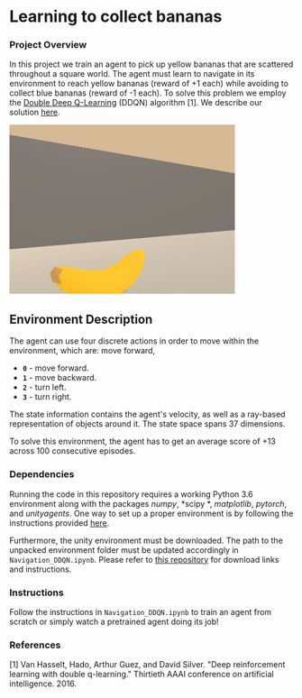 [//]: # (Image References)

[image1]: img/trained_agent.gif "Trained Agent"

# Learning to collect bananas

### Project Overview

In this project we train an agent to pick up yellow bananas that are scattered throughout a square world. The agent
 must learn to navigate in its environment to reach yellow bananas (reward of +1 each) while avoiding to collect
 blue bananas (reward of -1 each). To solve this problem we employ the [Double Deep Q-Learning](https://www.aaai.org/ocs/index.php/AAAI/AAAI16/paper/viewPaper/12389) (DDQN) algorithm [1].
We describe our solution [here](report.pdf). 


![Trained Agent][image1]

## Environment Description

The agent can use four discrete actions in order to move within the environment, which are:
 move forward,
 - **`0`** - move forward.
 - **`1`** - move backward.
 - **`2`** - turn left.
 - **`3`** - turn right.

The state information contains the agent's velocity, as well as a ray-based representation of objects around it. The
 state space spans 37 dimensions.
 
To solve this environment, the agent has to get an average score of +13 across 100 consecutive episodes.

### Dependencies

Running the code in this repository requires a working Python 3.6 environment along with the packages *numpy*, *scipy
*, *matplotlib*, *pytorch*, and *unityagents*. One way to set up a proper environment is by following the
 instructions provided [here](https://github.com/udacity/deep-reinforcement-learning#dependencies).

Furthermore, the unity environment must be downloaded. The path to the unpacked environment folder must be updated
 accordingly in `Navigation_DDQN.ipynb`. Please refer to [this repository](https://github.com/udacity/deep-reinforcement-learning/tree/master/p1_navigation#getting-started) for download links and instructions.

### Instructions

Follow the instructions in `Navigation_DDQN.ipynb` to train an agent from scratch or simply watch a pretrained agent
 doing its job!

### References
[1] Van Hasselt, Hado, Arthur Guez, and David Silver. "Deep reinforcement learning with double q-learning." Thirtieth AAAI conference on artificial intelligence. 2016.
